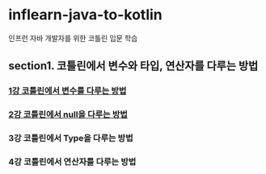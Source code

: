 # inflearn-java-to-kotlin
인프런 자바 개발자를 위한 코틀린 입문 학습

## section1. 코틀린에서 변수와 타입, 연산자를 다루는 방법

### [1강 코틀린에서 변수를 다루는 방법](https://github.com/dmswl0311/inflearn-java-to-kotlin/blob/main/section1/section1-1.md)

### [2강 코틀린에서 null을 다루는 방법](https://github.com/dmswl0311/inflearn-java-to-kotlin/blob/main/section1/section1-2.md)

### 3강 코틀린에서 Type을 다루는 방법

### 4강 코틀린에서 연산자를 다루는 방법
